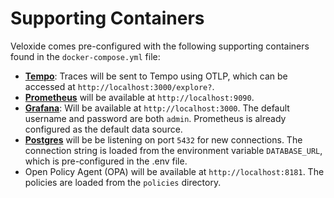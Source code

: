 # Supporting Containers

Veloxide comes pre-configured with the following supporting containers found in the `docker-compose.yml` file:

- **[Tempo](https://grafana.com/oss/tempo/)**: Traces will be sent to Tempo using OTLP, which can be accessed at `http://localhost:3000/explore?`.
- **[Prometheus](https://prometheus.io/)** will be available at `http://localhost:9090`.
- **[Grafana](https://grafana.com/)**: Will be available at `http://localhost:3000`. The default username and password are both `admin`. Prometheus is already configured as the default data source.
- **[Postgres](https://www.postgresql.org/)** will be be listening on port `5432` for new connections. The connection string is loaded from the environment variable `DATABASE_URL`, which is pre-configured in the .env file.
- Open Policy Agent (OPA) will be available at `http://localhost:8181`. The policies are loaded from the `policies` directory.
